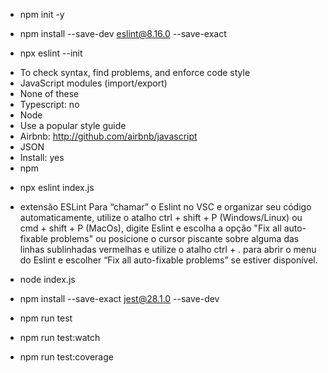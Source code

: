 * npm init -y

* npm install --save-dev eslint@8.16.0 --save-exact

* npx eslint --init 
- To check syntax, find problems, and enforce code style
- JavaScript modules (import/export)
- None of these
- Typescript: no
- Node
- Use a popular style guide
- Airbnb: http://github.com/airbnb/javascript
- JSON
- Install: yes
- npm

* npx eslint index.js

* extensão ESLint
Para “chamar” o Eslint no VSC e organizar seu código automaticamente, utilize o atalho ctrl + shift + P (Windows/Linux) ou cmd + shift + P (MacOs), digite Eslint e escolha a opção "Fix all auto-fixable problems" ou posicione o cursor piscante sobre alguma das linhas sublinhadas vermelhas e utilize o atalho ctrl + . para abrir o menu do Eslint e escolher “Fix all auto-fixable problems” se estiver disponível.

* node index.js

* npm install --save-exact jest@28.1.0 --save-dev

* npm run test

* npm run test:watch

* npm run test:coverage